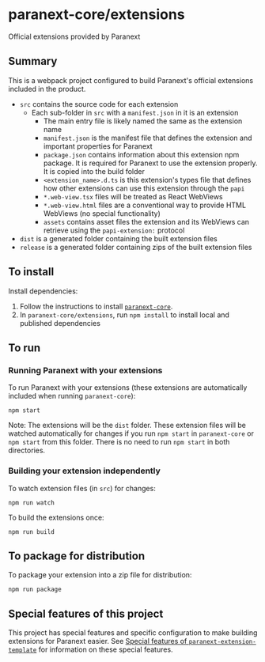 # paranext-core/extensions

Official extensions provided by Paranext

## Summary

This is a webpack project configured to build Paranext's official extensions included in the product.

- `src` contains the source code for each extension
  - Each sub-folder in `src` with a `manifest.json` in it is an extension
    - The main entry file is likely named the same as the extension name
    - `manifest.json` is the manifest file that defines the extension and important properties for Paranext
    - `package.json` contains information about this extension npm package. It is required for Paranext to use the extension properly. It is copied into the build folder
    - `<extension_name>.d.ts` is this extension's types file that defines how other extensions can use this extension through the `papi`
    - `*.web-view.tsx` files will be treated as React WebViews
    - `*.web-view.html` files are a conventional way to provide HTML WebViews (no special functionality)
    - `assets` contains asset files the extension and its WebViews can retrieve using the `papi-extension:` protocol
- `dist` is a generated folder containing the built extension files
- `release` is a generated folder containing zips of the built extension files

## To install

Install dependencies:

1. Follow the instructions to install [`paranext-core`](https://github.com/paranext/paranext-core#developer-install).
2. In `paranext-core/extensions`, run `npm install` to install local and published dependencies

## To run

### Running Paranext with your extensions

To run Paranext with your extensions (these extensions are automatically included when running `paranext-core`):

`npm start`

Note: The extensions will be the `dist` folder. These extension files will be watched automatically for changes if you run `npm start` in `paranext-core` or `npm start` from this folder. There is no need to run `npm start` in both directories.

### Building your extension independently

To watch extension files (in `src`) for changes:

`npm run watch`

To build the extensions once:

`npm run build`

## To package for distribution

To package your extension into a zip file for distribution:

`npm run package`

## Special features of this project

This project has special features and specific configuration to make building extensions for Paranext easier. See [Special features of `paranext-extension-template`](https://github.com/paranext/paranext-extension-template#special-features-of-the-template) for information on these special features.
